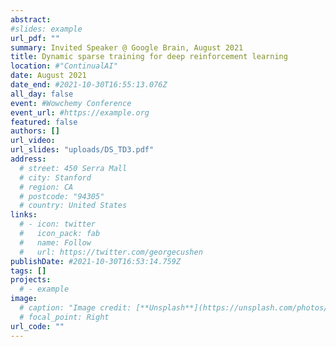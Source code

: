 ```yaml
---
abstract: 
#slides: example
url_pdf: ""
summary: Invited Speaker @ Google Brain, August 2021
title: Dynamic sparse training for deep reinforcement learning
location: #"ContinualAI"
date: August 2021
date_end: #2021-10-30T16:55:13.076Z
all_day: false
event: #Wowchemy Conference
event_url: #https://example.org
featured: false
authors: []
url_video: 
url_slides: "uploads/DS_TD3.pdf"
address:
  # street: 450 Serra Mall
  # city: Stanford
  # region: CA
  # postcode: "94305"
  # country: United States
links:
  # - icon: twitter
  #   icon_pack: fab
  #   name: Follow
  #   url: https://twitter.com/georgecushen
publishDate: #2021-10-30T16:53:14.759Z
tags: []
projects:
  # - example
image:
  # caption: "Image credit: [**Unsplash**](https://unsplash.com/photos/bzdhc5b3Bxs)"
  # focal_point: Right
url_code: ""
---
```

<!-- 
{{% callout note %}}
Click on the **Slides** button above to view the built-in slides feature.
{{% /callout %}}

Slides can be added in a few ways:

- **Create** slides using Wowchemy's [*Slides*](https://wowchemy.com/docs/managing-content/#create-slides) feature and link using `slides` parameter in the front matter of the talk file
- **Upload** an existing slide deck to `static/` and link using `url_slides` parameter in the front matter of the talk file
- **Embed** your slides (e.g. Google Slides) or presentation video on this page using [shortcodes](https://wowchemy.com/docs/writing-markdown-latex/).

Further event details, including [page elements](https://wowchemy.com/docs/writing-markdown-latex/) such as image galleries, can be added to the body of this page. -->
